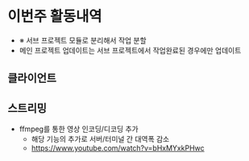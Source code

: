 # 이번주 활동내역
  - ※ 서브 프로젝트 모듈로 분리해서 작업 분할
  - 메인 프로젝트 업데이트는 서브 프로젝트에서 작업완료된 경우에만 업데이트

## 클라이언트

## 스트리밍
  - ffmpeg를 통한 영상 인코딩/디코딩 추가
    - 해당 기능의 추가로 서버/터미널 간 대역폭 감소
    - https://www.youtube.com/watch?v=bHxMYxkPHwc